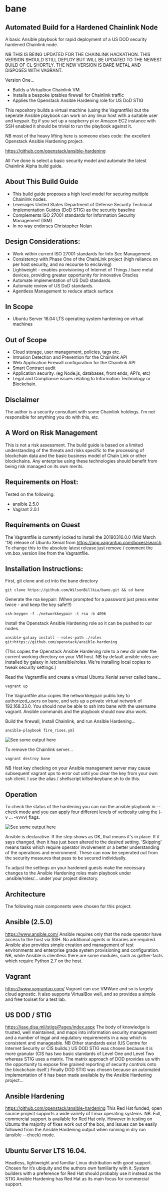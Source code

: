 # bane

## Automated Build for a Hardened Chainlink Node
A basic Ansible playbook for rapid deployment of a US DOD security hardened Chainlink node. 

NB THIS IS BEING UPDATED FOR THE CHAINLINK HACKATHON. THIS VERSION SHOULD STILL DEPLOY BUT WILL BE UPDATED TO THE NEWEST BUILD OF CL SHORTLY.
THE NEW VERSION IS BARE METAL AND DISPOSES WITH VAGRANT.

Version One...
* Builds a Virtualbox Chainlink VM.
* Installs a bespoke iptables firewall for Chainlink traffic 
* Applies the Openstack Ansible Hardening role for US DoD STIG  

This repository builds a virtual machine (using the Vagrantfile) but the seperate Ansible playbook can work on any linux host with a suitable user and keypair. Eg if you set up a raspberry pi or Amazon EC2 instance with SSH enabled it should be trivial to run the playbook against it.

NB most of the heavy lifting here is someone elses code: the excellent Openstack Ansible Hardening project. 

https://github.com/openstack/ansible-hardening 

All I've done is select a basic security model and automate the latest Chainlink Alpha build guide.

## About This Build Guide
* This build guide proposes a high level model for securing multiple Chainlink nodes.
* Leverages United States Department of Defense Security Technical Implementation Guides (DoD STIG) as the security baseline
* Complements ISO 27001 standards for Information Security Management (ISM) 
* In no way endorses Christopher Nolan 

## Design Considerations:
* Work within current ISO 27001 standards for Info Sec Management.
* Consistency with Phase One of the ChainLink project (high reliance on per host security, and no recourse to enclaving)
* Lightweight - enables provisioning of Internet of Things / bare metal devices, providing greater opportunity for innovative Oracles
* Automate implementation of US DoD standards.
* Automate review of US DoD standards.
* Agentless Management to reduce attack surface

## In Scope
* Ubuntu Server 16.04 LTS operating system hardening on virtual machines

## Out of Scope 
* Cloud storage, user management, policies, tags etc. 
* Intrusion Detection and Prevention for the Chainlink API
* Web Application Firewall configuration for the Chainlink API
* Smart Contract audit
* Application security. (eg Node.js, databases, front ends, API’s, etc)
* Legal and Compliance issues relating to Information Technology or Blockchain.

## Disclaimer
The author is a security consultant with some Chainlink holdings. I'm not responsible for anything you do with this, etc. 

## A Word on Risk Management
This is not a risk assessment. The build guide is based on a limited understanding of the threats and risks specific to the processing of blockchain data and the basic business model of Chain Link or other blockchains.
Any enterprise using these technologies should benefit from being risk managed on its own merits.

## Requirements on Host:
Tested on the following:
* ansible 2.5.0
* Vagrant 2.0.1

## Requirements on Guest
The Vagrantfile is currently locked to install the 20180316.0.0 (Mid March '18) release of Ubuntu Xenial from https://app.vagrantup.com/boxes/search. To change this to the absolute latest release just remove / comment the vm.box_version line from the Vagrantfile. 

## Installation Instructions:
First, git clone and cd into the bane directory 
```
git clone https://github.com/WilsonBillkia/bane.git && cd bane
```
Generate the rsa keypair: (When prompted for a password just press enter twice - and keep the key safe!!!)
```
ssh-keygen -f ./networkkeypair -t rsa -b 4096
```

Install the Openstack Ansible Hardening role so it can be pushed to our nodes.
```
ansible-galaxy install --roles-path ./roles git+https://github.com/openstack/ansible-hardening
```
(This copies the Openstack Ansible Hardening role to a new dir under the current working directory on your VM host. NB by default ansible roles are installed by galaxy in /etc/ansible/roles. We're installing local copies to tweak security settings.) 

Read the Vagrantfile and create a virtual Ubuntu Xenial server called bane... 

```
vagrant up  
```
The Vagrantfile also copies the networkkeypair public key to authorized_users on bane, and sets up a private virtual network of 192.168.33.0. You should now be able to ssh into bane with the username vagrant. Ansible commands and the playbook should now also work.

Build the firewall, Install Chainlink, and run Ansible Hardening...

```
ansible-playbook fire_rises.yml
```

![See some output here](bane.jpg?raw=true "Building a Chainlink")

To remove the Chainlink server...
```
vagrant destroy bane
```
NB Host key checking on your Ansible management server may cause subsequent vagrant ups to error out until you clear the key from your own ssh client. I use the alias / shellscript killsshkeybane.sh to do this. 

## Operation

To check the status of the hardening you can run the ansible playbook in --check mode and you can apply four different levels of verbosity using the (-v ... -vvvv) flags.

![See some output here](stig_guide.PNG?raw=true "Hardening Output")

Ansible is declarative. If the step shows as OK, that means it's in place. If it says changed, then it has just been altered to the desired setting. 'Skipping' means tasks which require operator involvement or a better understanding of the operations and environment. These can now be seperated out from the security measures that pass to be secured individually.

To adjust the settings on your hardened guests make the necessary changes to the Ansible Hardening roles main playbook under .ansible/roles/... under your project directory.

## Architecture
The following main components were chosen for this project:

## Ansible (2.5.0)
https://www.ansible.com/ 
Ansible requires only that the node operator have access to the host via SSH. No additional agents or libraries are required. Ansible also provides simple creation and management of test environments and enterprise grade system provisioning and configuration.
NB, while Ansible is clientless there are some modules, such as gather-facts which require Python 2.7 on the host. 

## Vagrant 
https://www.vagrantup.com/ 
Vagrant can use VMWare and so is largely cloud agnostic. It also supports VirtualBox well, and so provides a simple and free toolset for a test lab.

## US DOD / STIG
https://iase.disa.mil/stigs/Pages/index.aspx
The body of knowledge is trusted, well maintained, and maps into information security management and a number of legal and regulatory requirements in a way which is consistent and manageable. 
NB Other standards exist (US Centre for Internet Security or CIS builds.) US DOD STIG was chosen because it is more granular (CIS has two basic standards of Level One and Level Two whereas STIG uses a matrix. The matrix approach of DOD provides us with the opportunity to expose fine grained reporting of security controls onto the blockchain itself.)
Finally DOD STIG was chosen because an automated implementation of it has been made available by the Ansible Hardening project…

## Ansible Hardening
https://github.com/openstack/ansible-hardening 
This Red Hat funded, open source project supports a wide variety of Linux operating systems.
NB. Full, commercial support is available for Red Hat only. However in testing on Ubuntu the majority of fixes work out of the box, and issues can be easily followed from the Ansible Hardening output when running in dry run (ansible --check) mode. 


## Ubuntu Server LTS 16.04.
Headless, lightweight and familiar Linux distribution with good support. Chosen for it’s ubiquity and the authors own familiarity with it. System builders with a preference for Red Hat should probably use it instead as the STIG Ansible Hardening has Red Hat as its main focus for commercial support. 
